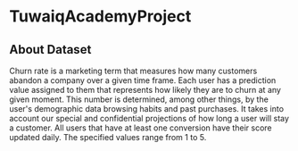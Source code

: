 # TuwaiqAcademyProject
## About Dataset
Churn rate is a marketing term that measures how many customers abandon a company over a given time frame. Each user has a prediction value assigned to them that represents how likely they are to churn at any given moment. This number is determined, among other things, by 
the user's demographic data
browsing habits
and past purchases.
It takes into account our special and confidential projections of how long a user will stay a customer. All users that have at least one conversion have their score updated daily. The specified values range from 1 to 5.
